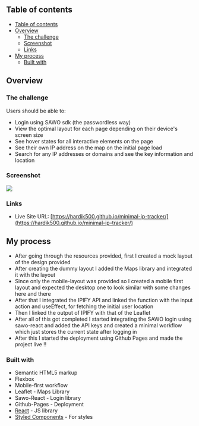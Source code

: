 ## Table of contents

- [Table of contents](#table-of-contents)
- [Overview](#overview)
  - [The challenge](#the-challenge)
  - [Screenshot](#screenshot)
  - [Links](#links)
- [My process](#my-process)
  - [Built with](#built-with)

## Overview

### The challenge

Users should be able to:

- Login using SAWO sdk (the passwordless way)
- View the optimal layout for each page depending on their device's screen size
- See hover states for all interactive elements on the page
- See their own IP address on the map on the initial page load
- Search for any IP addresses or domains and see the key information and location

### Screenshot

![](./screenshot.jpg)

### Links

- Live Site URL: [https://hardik500.github.io/minimal-ip-tracker/](https://hardik500.github.io/minimal-ip-tracker/)

## My process

- After going through the resources provided, first I created a mock layout of the design provided
- After creating the dummy layout I added the Maps library and integrated it with the layout
- Since only the mobile-layout was provided so I created a mobile first layout and expected the desktop one to look similar with some changes here and there
- After that I integrated the IPIFY API and linked the function with the input action and useEffect, for fetching the initial user location
- Then I linked the output of IPIFY with that of the Leaflet
- After all of this got completed I started integrating the SAWO login using sawo-react and added the API keys and created a minimal workflow which just stores the current state after logging in
- After this I started the deployment using Github Pages and made the project live !!

### Built with

- Semantic HTML5 markup
- Flexbox
- Mobile-first workflow
- Leaflet - Maps Library
- Sawo-React - Login library
- Github-Pages - Deployment
- [React](https://reactjs.org/) - JS library
- [Styled Components](https://styled-components.com/) - For styles

